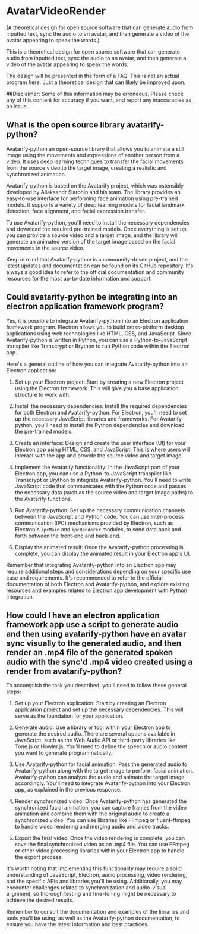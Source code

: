 # AvatarVideoRender
(A theoretical design for open source software that can generate audio from inputted text, sync the audio to an avatar, and then generate a video of the avatar appearing to speak the words.)

This is a theoretical design for open source software that can generate audio from inputted text, sync the audio to an avatar, and then generate a video of the avatar appearing to speak the words. 

The design will be presented in the form of a FAQ. This is not an actual program here. Just a theoretical design that can likely be improved upon. 

##Disclaimer: Some of this information may be erroneous. Please check any of this content for accuracy if you want, and report any inaccuracies as an issue. 

## What is the open source library avatarify-python?

Avatarify-python an open-source library that allows you to animate a still image using the movements and expressions of another person from a video. It uses deep learning techniques to transfer the facial movements from the source video to the target image, creating a realistic and synchronized animation.

Avatarify-python is based on the Avatarify project, which was ostensibly developed by Aliaksandr Siarohin and his team. The library provides an easy-to-use interface for performing face animation using pre-trained models. It supports a variety of deep learning models for facial landmark detection, face alignment, and facial expression transfer.

To use Avatarify-python, you'll need to install the necessary dependencies and download the required pre-trained models. Once everything is set up, you can provide a source video and a target image, and the library will generate an animated version of the target image based on the facial movements in the source video.

Keep in mind that Avatarify-python is a community-driven project, and the latest updates and documentation can be found on its GitHub repository. It's always a good idea to refer to the official documentation and community resources for the most up-to-date information and support.

## Could avatarify-python be integrating into an electron application framework program? 

Yes, it is possible to integrate Avatarify-python into an Electron application framework program. Electron allows you to build cross-platform desktop applications using web technologies like HTML, CSS, and JavaScript. Since Avatarify-python is written in Python, you can use a Python-to-JavaScript transpiler like Transcrypt or Brython to run Python code within the Electron app.

Here's a general outline of how you can integrate Avatarify-python into an Electron application:

1. Set up your Electron project: Start by creating a new Electron project using the Electron framework. This will give you a base application structure to work with.

2. Install the necessary dependencies: Install the required dependencies for both Electron and Avatarify-python. For Electron, you'll need to set up the necessary JavaScript libraries and frameworks. For Avatarify-python, you'll need to install the Python dependencies and download the pre-trained models.

3. Create an interface: Design and create the user interface (UI) for your Electron app using HTML, CSS, and JavaScript. This is where users will interact with the app and provide the source video and target image.

4. Implement the Avatarify functionality: In the JavaScript part of your Electron app, you can use a Python-to-JavaScript transpiler like Transcrypt or Brython to integrate Avatarify-python. You'll need to write JavaScript code that communicates with the Python code and passes the necessary data (such as the source video and target image paths) to the Avatarify functions.

5. Run Avatarify-python: Set up the necessary communication channels between the JavaScript and Python code. You can use inter-process communication (IPC) mechanisms provided by Electron, such as Electron's `ipcMain` and `ipcRenderer` modules, to send data back and forth between the front-end and back-end.

6. Display the animated result: Once the Avatarify-python processing is complete, you can display the animated result in your Electron app's UI.

Remember that integrating Avatarify-python into an Electron app may require additional steps and considerations depending on your specific use case and requirements. It's recommended to refer to the official documentation of both Electron and Avatarify-python, and explore existing resources and examples related to Electron app development with Python integration.

## How could I have an electron application framework app use a script to generate audio and then  using avatarify-python have an avatar sync visually to the generated audio, and then render an .mp4 file of the generated spoken audio with the sync'd .mp4 video created using a render from avatarify-python?

To accomplish the task you described, you'll need to follow these general steps:

1. Set up your Electron application: Start by creating an Electron application project and set up the necessary dependencies. This will serve as the foundation for your application.

2. Generate audio: Use a library or tool within your Electron app to generate the desired audio. There are several options available in JavaScript, such as the Web Audio API or third-party libraries like Tone.js or Howler.js. You'll need to define the speech or audio content you want to generate programmatically.

3. Use Avatarify-python for facial animation: Pass the generated audio to Avatarify-python along with the target image to perform facial animation. Avatarify-python can analyze the audio and animate the target image accordingly. You'll need to integrate Avatarify-python into your Electron app, as explained in the previous response.

4. Render synchronized video: Once Avatarify-python has generated the synchronized facial animation, you can capture frames from the video animation and combine them with the original audio to create a synchronized video. You can use libraries like FFmpeg or fluent-ffmpeg to handle video rendering and merging audio and video tracks.

5. Export the final video: Once the video rendering is complete, you can save the final synchronized video as an .mp4 file. You can use FFmpeg or other video processing libraries within your Electron app to handle the export process.

It's worth noting that implementing this functionality may require a solid understanding of JavaScript, Electron, audio processing, video rendering, and the specific APIs and libraries you'll be using. Additionally, you may encounter challenges related to synchronization and audio-visual alignment, so thorough testing and fine-tuning might be necessary to achieve the desired results.

Remember to consult the documentation and examples of the libraries and tools you'll be using, as well as the Avatarify-python documentation, to ensure you have the latest information and best practices.

